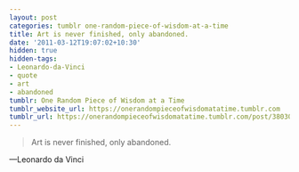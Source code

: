 ```yaml
---
layout: post
categories: tumblr one-random-piece-of-wisdom-at-a-time
title: Art is never finished, only abandoned.
date: '2011-03-12T19:07:02+10:30'
hidden: true
hidden-tags:
- Leonardo-da-Vinci
- quote
- art
- abandoned
tumblr: One Random Piece of Wisdom at a Time
tumblr_website_url: https://onerandompieceofwisdomatatime.tumblr.com
tumblr_url: https://onerandompieceofwisdomatatime.tumblr.com/post/3803066159/art-is-never-finished-only-abandoned
---
```

> Art is never finished, only abandoned.

—Leonardo da Vinci
